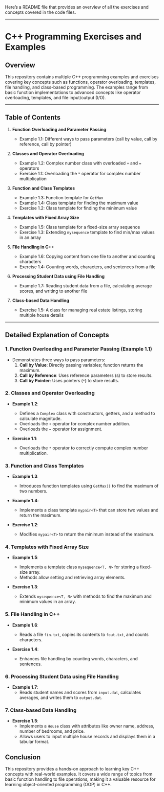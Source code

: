 Here’s a README file that provides an overview of all the exercises and concepts covered in the code files.

---

# **C++ Programming Exercises and Examples**

## **Overview**
This repository contains multiple C++ programming examples and exercises covering key concepts such as functions, operator overloading, templates, file handling, and class-based programming. The examples range from basic function implementations to advanced concepts like operator overloading, templates, and file input/output (I/O).

---

## **Table of Contents**
1. **Function Overloading and Parameter Passing**
   - Example 1.1: Different ways to pass parameters (call by value, call by reference, call by pointer)
   
2. **Classes and Operator Overloading**
   - Example 1.2: Complex number class with overloaded `+` and `=` operators
   - Exercise 1.1: Overloading the `*` operator for complex number multiplication

3. **Function and Class Templates**
   - Example 1.3: Function template for `GetMax`
   - Example 1.4: Class template for finding the maximum value
   - Exercise 1.2: Class template for finding the minimum value

4. **Templates with Fixed Array Size**
   - Example 1.5: Class template for a fixed-size array sequence
   - Exercise 1.3: Extending `mysequence` template to find min/max values in an array

5. **File Handling in C++**
   - Example 1.6: Copying content from one file to another and counting characters
   - Exercise 1.4: Counting words, characters, and sentences from a file
   
6. **Processing Student Data using File Handling**
   - Example 1.7: Reading student data from a file, calculating average scores, and writing to another file
   
7. **Class-based Data Handling**
   - Exercise 1.5: A class for managing real estate listings, storing multiple house details

---

## **Detailed Explanation of Concepts**

### **1. Function Overloading and Parameter Passing (Example 1.1)**
- Demonstrates three ways to pass parameters:
  1. **Call by Value**: Directly passing variables; function returns the maximum.
  2. **Call by Reference**: Uses reference parameters (`&`) to store results.
  3. **Call by Pointer**: Uses pointers (`*`) to store results.

### **2. Classes and Operator Overloading**
- **Example 1.2**:
  - Defines a `Complex` class with constructors, getters, and a method to calculate magnitude.
  - Overloads the `+` operator for complex number addition.
  - Overloads the `=` operator for assignment.

- **Exercise 1.1**:
  - Overloads the `*` operator to correctly compute complex number multiplication.

### **3. Function and Class Templates**
- **Example 1.3**:
  - Introduces function templates using `GetMax()` to find the maximum of two numbers.

- **Example 1.4**:
  - Implements a class template `mypair<T>` that can store two values and return the maximum.

- **Exercise 1.2**:
  - Modifies `mypair<T>` to return the minimum instead of the maximum.

### **4. Templates with Fixed Array Size**
- **Example 1.5**:
  - Implements a template class `mysequence<T, N>` for storing a fixed-size array.
  - Methods allow setting and retrieving array elements.

- **Exercise 1.3**:
  - Extends `mysequence<T, N>` with methods to find the maximum and minimum values in an array.

### **5. File Handling in C++**
- **Example 1.6**:
  - Reads a file `fin.txt`, copies its contents to `fout.txt`, and counts characters.

- **Exercise 1.4**:
  - Enhances file handling by counting words, characters, and sentences.

### **6. Processing Student Data using File Handling**
- **Example 1.7**:
  - Reads student names and scores from `input.dat`, calculates averages, and writes them to `output.dat`.

### **7. Class-based Data Handling**
- **Exercise 1.5**:
  - Implements a `House` class with attributes like owner name, address, number of bedrooms, and price.
  - Allows users to input multiple house records and displays them in a tabular format.



## **Conclusion**
This repository provides a hands-on approach to learning key C++ concepts with real-world examples. It covers a wide range of topics from basic function handling to file operations, making it a valuable resource for learning object-oriented programming (OOP) in C++.


